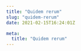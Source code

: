 ```yaml
---
title: "Quidem rerum"
slug: "quidem-rerum"
date: 2021-02-15T16:24:01Z

meta:
  title: "Quidem rerum"
---
```


